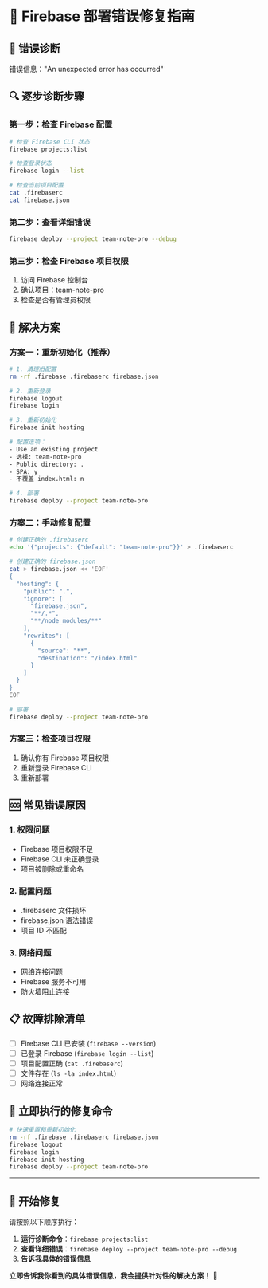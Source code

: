 # 🔧 Firebase 部署错误修复指南

## 🚨 **错误诊断**
错误信息："An unexpected error has occurred"

## 🔍 **逐步诊断步骤**

### **第一步：检查 Firebase 配置**
```bash
# 检查 Firebase CLI 状态
firebase projects:list

# 检查登录状态
firebase login --list

# 检查当前项目配置
cat .firebaserc
cat firebase.json
```

### **第二步：查看详细错误**
```bash
firebase deploy --project team-note-pro --debug
```

### **第三步：检查 Firebase 项目权限**
1. 访问 Firebase 控制台
2. 确认项目：team-note-pro
3. 检查是否有管理员权限

## 🔧 **解决方案**

### **方案一：重新初始化（推荐）**
```bash
# 1. 清理旧配置
rm -rf .firebase .firebaserc firebase.json

# 2. 重新登录
firebase logout
firebase login

# 3. 重新初始化
firebase init hosting

# 配置选项：
- Use an existing project
- 选择: team-note-pro
- Public directory: .
- SPA: y
- 不覆盖 index.html: n

# 4. 部署
firebase deploy --project team-note-pro
```

### **方案二：手动修复配置**
```bash
# 创建正确的 .firebaserc
echo '{"projects": {"default": "team-note-pro"}}' > .firebaserc

# 创建正确的 firebase.json
cat > firebase.json << 'EOF'
{
  "hosting": {
    "public": ".",
    "ignore": [
      "firebase.json",
      "**/.*",
      "**/node_modules/**"
    ],
    "rewrites": [
      {
        "source": "**",
        "destination": "/index.html"
      }
    ]
  }
}
EOF

# 部署
firebase deploy --project team-note-pro
```

### **方案三：检查项目权限**
1. 确认你有 Firebase 项目权限
2. 重新登录 Firebase CLI
3. 重新部署

## 🆘 **常见错误原因**

### **1. 权限问题**
- Firebase 项目权限不足
- Firebase CLI 未正确登录
- 项目被删除或重命名

### **2. 配置问题**
- .firebaserc 文件损坏
- firebase.json 语法错误
- 项目 ID 不匹配

### **3. 网络问题**
- 网络连接问题
- Firebase 服务不可用
- 防火墙阻止连接

## 📋 **故障排除清单**

- [ ] Firebase CLI 已安装 (`firebase --version`)
- [ ] 已登录 Firebase (`firebase login --list`)
- [ ] 项目配置正确 (`cat .firebaserc`)
- [ ] 文件存在 (`ls -la index.html`)
- [ ] 网络连接正常

## 🎯 **立即执行的修复命令**

```bash
# 快速重置和重新初始化
rm -rf .firebase .firebaserc firebase.json
firebase logout
firebase login
firebase init hosting
firebase deploy --project team-note-pro
```

---

## 🚀 **开始修复**

请按照以下顺序执行：

1. **运行诊断命令**：`firebase projects:list`
2. **查看详细错误**：`firebase deploy --project team-note-pro --debug`
3. **告诉我具体的错误信息**

**立即告诉我你看到的具体错误信息，我会提供针对性的解决方案！** 🔧